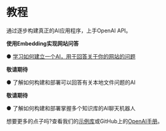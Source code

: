 # 教程

通过逐步构建真正的AI应用程序，上手OpenAI API。

**使用Embedding实现网站问答**

● [学习如何建立一个AI，用于回答关于你的网站的问题](Tutorials_1.md)

**敬请期待**

● 了解如何构建和部署可以回答有关本地文件问题的AI

**敬请期待**

● 了解如何构建和部署掌握多个知识库的AI聊天机器人

想要更多的点子吗?查看我们的[示例库](https://platform.openai.com/examples)或GitHub上的[OpenAI手册](https://github.com/openai/openai-cookbook)。